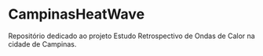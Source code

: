 # CampinasHeatWave
Repositório dedicado ao projeto Estudo Retrospectivo de Ondas de Calor na cidade de Campinas.
